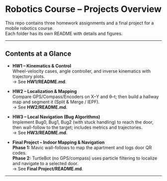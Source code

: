 # Robotics Course – Projects Overview

This repo contains three homework assignments and a final project for a mobile robotics course.  
Each folder has its own README with details and figures.


---

## Contents at a Glance

- **HW1 – Kinematics & Control**  
  Wheel-velocity cases, angle controller, and inverse kinematics with trajectory plots.  
  → See **HW1/README.md**.

- **HW2 – Localization & Mapping**  
  Compare GPS/Compass/Encoders on X–Y and θ–t; then build a hallway map and segment it (Split & Merge / IEPF).  
  → See **HW2/README.md**.

- **HW3 – Local Navigation (Bug Algorithms)**  
  Implement Bug0, Bug1, Bug2 (with stuck handling) to reach the door, then wall-follow to the target; includes metrics and trajectories.  
  → See **HW3/README.md**. 

- **Final Project – Indoor Mapping & Navigation**  
  **Phase 1:** Mavic wall-follows to map the apartment and logs door QR codes.  
  **Phase 2:** TurtleBot (no GPS/compass) uses particle filtering to localize and navigate to a selected door.  
  → See **Final Project/README.md**. 

---




